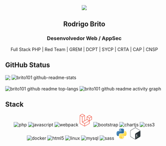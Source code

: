 <div align="center">
  <a href="https://www.rodrigobrito.dev.br/">
    <img width="100" src="https://www.rodrigobrito.dev.br/img/logo.svg">
  </a>
</div>

<h2 align="center">Rodrigo Brito</h2>
<h3 align="center">Desenvolvedor Web / AppSec</h3>
<div align="center">Full Stack PHP | Red Team | GREM | DCPT | SYCP | CRTA | CAP | CNSP</div>

<h2>GitHub Status</h2>

  <div>
  <img align="center" src="https://github-readme-streak-stats-eight.vercel.app/?user=brito101&theme=tokyonight" width="51%" />
  <img align="center" src="https://github-readme-stats.vercel.app/api?username=brito101&layout=compact&show_icons=true&theme=tokyonight" alt="brito101 github-readme-stats" width="48%" />
</div>
<br />
<div>
  <img align="center" src="https://github-readme-stats.vercel.app/api/top-langs/?username=brito101&layout=compact&theme=tokyonight" alt="brito101 github readme top-langs" width="39%" />
  <img align="center" src="https://github-readme-activity-graph.vercel.app/graph?username=brito101&theme=merko" alt="brito101 github readme activity graph" width="60%" />
</div>

<h2>Stack</h2>

<p align="center">
  <img src="https://cdn.jsdelivr.net/gh/devicons/devicon/icons/php/php-original.svg" alt="php" width="40" height="40"/> 
  <img src="https://cdn.jsdelivr.net/gh/devicons/devicon/icons/javascript/javascript-original.svg" alt="javascript" width="40" height="40"/> 
  <img src="https://cdn.jsdelivr.net/gh/devicons/devicon/icons/webpack/webpack-original.svg" alt="webpack" width="40" height="40"/> 
  <img src="https://github.com/devicons/devicon/blob/master/icons/laravel/laravel-original.svg" alt="laravel" width="40" height="40"/> 
  <img src="https://cdn.jsdelivr.net/gh/devicons/devicon/icons/bootstrap/bootstrap-plain.svg" alt="bootstrap" width="40" height="40"/> 
  <img src="https://www.chartjs.org/media/logo-title.svg" alt="chartjs" width="40" height="40"/> 
  <img src="https://cdn.jsdelivr.net/gh/devicons/devicon/icons/css3/css3-original-wordmark.svg" alt="css3" width="40" height="40"/> 
  <img src="https://cdn.jsdelivr.net/gh/devicons/devicon/icons/docker/docker-original-wordmark.svg" alt="docker" width="40" height="40"/> 
  <img src="https://cdn.jsdelivr.net/gh/devicons/devicon/icons/html5/html5-original-wordmark.svg" alt="html5" width="40" height="40"/> 
  <img src="https://cdn.jsdelivr.net/gh/devicons/devicon/icons/linux/linux-original.svg" alt="linux" width="40" height="40"/> 
  <img src="https://cdn.jsdelivr.net/gh/devicons/devicon/icons/mysql/mysql-original-wordmark.svg" alt="mysql" width="40" height="40"/>
  <img src="https://cdn.jsdelivr.net/gh/devicons/devicon/icons/sass/sass-original.svg" alt="sass" width="40" height="40"/> 
  <img src="https://github.com/devicons/devicon/blob/master/icons/python/python-original.svg" alt="python" width="40" height="40"/> 
  <img src="https://github.com/devicons/devicon/blob/master/icons/bash/bash-original.svg" alt="bash" width="40" height="40"/> 
</p>
